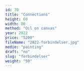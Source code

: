 ```yaml
---
id: 70
title: "Connections"
height: 60
width: 80
method: "Oil on canvas"
year: 2022
price: "5200"
fileName: "2022-forbindelser.jpg"
medie: "painting"
draft: "no"
slug: "forbindelser"
weight: "50"
---
```

